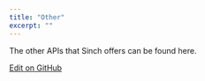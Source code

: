 ```yaml
---
title: "Other"
excerpt: ""
---
```

The other APIs that Sinch offers can be found here.

<a class="edit-on-github" target="_blank" href="https://github.com/sinch/docs/blob/master/docs/sms/sms-other.md">Edit on GitHub</a>